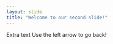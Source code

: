 ```yaml
---
layout: slide
title: "Welcome to our second slide!"
---
```

Extra text
Use the left arrow to go back!
